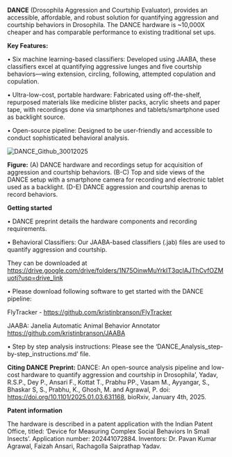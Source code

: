**DANCE** (Drosophila Aggression and Courtship Evaluator), provides an accessible, affordable, and robust solution for quantifying aggression and courtship behaviors in Drosophila. The DANCE hardware is ~10,000X cheaper and has comparable performance to existing traditional set ups. 

**Key Features:**

•	Six machine learning-based classifiers: Developed using JAABA, these classifiers excel at quantifying aggressive lunges and five courtship behaviors—wing extension, circling, following, attempted copulation and copulation.

•	Ultra-low-cost, portable hardware: Fabricated using off-the-shelf, repurposed materials like medicine blister packs, acrylic sheets and paper tape, with recordings done via smartphones and tablets/smartphone used as backlight source.

•	Open-source pipeline: Designed to be user-friendly and accessible to conduct sophisticated behavioral analysis.

![DANCE_Github_30012025](https://github.com/user-attachments/assets/3efdfbbb-8cc2-4898-a668-61a973c37b8d)


**Figure:** (A) DANCE hardware and recordings setup for acquisition of aggression and courtship behaviors. (B-C) Top and side views of the DANCE setup with a smartphone camera for recording and electronic tablet used as a backlight. (D-E) DANCE aggression and courtship arenas to record behaviors.


**Getting started**

•	DANCE preprint details the hardware components and recording requirements.

•	Behavioral Classifiers: Our JAABA-based classifiers (.jab) files are used to quantify aggression and courtship.
   
   They can be downloaded at https://drive.google.com/drive/folders/1N75OinwMuYrkIT3qclAJThCvfOZMuotj?usp=drive_link  

•	Please download following software to get started with the DANCE pipeline: 

   FlyTracker - https://github.com/kristinbranson/FlyTracker 
  
   JAABA: Janelia Automatic Animal Behavior Annotator https://github.com/kristinbranson/JAABA
  
•	Step by step analysis instructions: Please see the ‘DANCE_Analysis_step-by-step_instructions.md’ file. 


**Citing DANCE**
**Preprint:** 
DANCE: An open-source analysis pipeline and low-cost hardware to quantify aggression and courtship in Drosophila’, Yadav, R.S.P., Dey P., Ansari F., Kottat T., Prabhu PP., Vasam M., Ayyangar, S., Bhaskar S, S., Prabhu, K., Ghosh, M. and Agrawal, P.  doi: https://doi.org/10.1101/2025.01.03.631168, bioRxiv, January 4th, 2025. 

**Patent information**

The hardware is described in a patent application with the Indian Patent Office, titled: ‘Device for Measuring Complex Social Behaviors In Small Insects’. 
Application number: 202441072884. Inventors: Dr. Pavan Kumar Agrawal, Faizah Ansari, Rachagolla Saiprathap Yadav.




